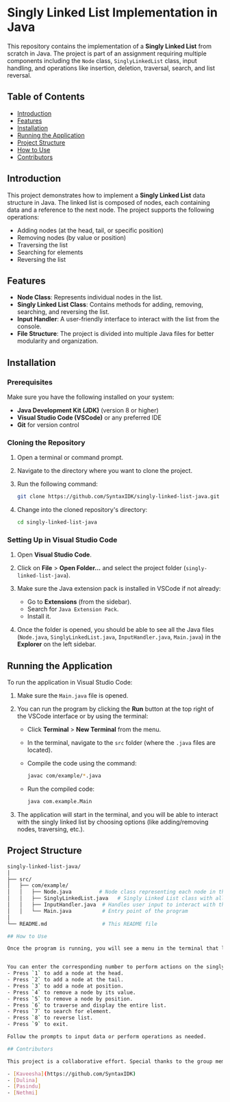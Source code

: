 # Singly Linked List Implementation in Java

This repository contains the implementation of a **Singly Linked List** from scratch in Java. The project is part of an assignment requiring multiple components including the `Node` class, `SinglyLinkedList` class, input handling, and operations like insertion, deletion, traversal, search, and list reversal.

## Table of Contents
- [Introduction](#introduction)
- [Features](#features)
- [Installation](#installation)
- [Running the Application](#running-the-application)
- [Project Structure](#project-structure)
- [How to Use](#how-to-use)
- [Contributors](#contributors)

## Introduction

This project demonstrates how to implement a **Singly Linked List** data structure in Java. The linked list is composed of nodes, each containing data and a reference to the next node. The project supports the following operations:
- Adding nodes (at the head, tail, or specific position)
- Removing nodes (by value or position)
- Traversing the list
- Searching for elements
- Reversing the list

## Features

- **Node Class**: Represents individual nodes in the list.
- **Singly Linked List Class**: Contains methods for adding, removing, searching, and reversing the list.
- **Input Handler**: A user-friendly interface to interact with the list from the console.
- **File Structure**: The project is divided into multiple Java files for better modularity and organization.

## Installation

### Prerequisites

Make sure you have the following installed on your system:
- **Java Development Kit (JDK)** (version 8 or higher)
- **Visual Studio Code (VSCode)** or any preferred IDE
- **Git** for version control

### Cloning the Repository

1. Open a terminal or command prompt.
2. Navigate to the directory where you want to clone the project.
3. Run the following command:

    ```bash
    git clone https://github.com/SyntaxIDK/singly-linked-list-java.git
    ```

4. Change into the cloned repository's directory:

    ```bash
    cd singly-linked-list-java
    ```

### Setting Up in Visual Studio Code

1. Open **Visual Studio Code**.
2. Click on **File** > **Open Folder...** and select the project folder (`singly-linked-list-java`).
3. Make sure the Java extension pack is installed in VSCode if not already:
   - Go to **Extensions** (from the sidebar).
   - Search for `Java Extension Pack`.
   - Install it.

4. Once the folder is opened, you should be able to see all the Java files (`Node.java`, `SinglyLinkedList.java`, `InputHandler.java`, `Main.java`) in the **Explorer** on the left sidebar.

## Running the Application

To run the application in Visual Studio Code:

1. Make sure the `Main.java` file is opened.
2. You can run the program by clicking the **Run** button at the top right of the VSCode interface or by using the terminal:
   - Click **Terminal** > **New Terminal** from the menu.
   - In the terminal, navigate to the `src` folder (where the `.java` files are located).
   - Compile the code using the command:

     ```bash
     javac com/example/*.java
     ```

   - Run the compiled code:

     ```bash
     java com.example.Main
     ```

3. The application will start in the terminal, and you will be able to interact with the singly linked list by choosing options (like adding/removing nodes, traversing, etc.).

## Project Structure

```bash
singly-linked-list-java/
│
├── src/
│   ├── com/example/
│   │   ├── Node.java         # Node class representing each node in the list
│   │   ├── SinglyLinkedList.java   # Singly Linked List class with all operations
│   │   ├── InputHandler.java  # Handles user input to interact with the list
│   │   └── Main.java          # Entry point of the program
│
└── README.md                  # This README file

## How to Use

Once the program is running, you will see a menu in the terminal that looks like this:


You can enter the corresponding number to perform actions on the singly linked list. For example:
- Press `1` to add a node at the head.
- Press `2` to add a node at the tail.
- Press `3` to add a node at position.
- Press `4` to remove a node by its value.
- Press `5` to remove a node by position.
- Press `6` to traverse and display the entire list.
- Press `7` to search for element.
- Press `8` to reverse list.
- Press `9` to exit.

Follow the prompts to input data or perform operations as needed.

## Contributors

This project is a collaborative effort. Special thanks to the group members for their contributions.

- [Kaveesha](https://github.com/SyntaxIDK) 
- [Dulina]
- [Pasindu]
- [Nethmi] 

